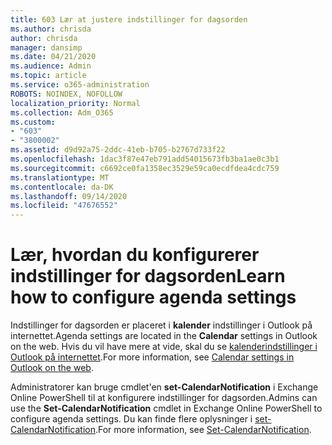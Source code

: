 ```yaml
---
title: 603 Lær at justere indstillinger for dagsorden
ms.author: chrisda
author: chrisda
manager: dansimp
ms.date: 04/21/2020
ms.audience: Admin
ms.topic: article
ms.service: o365-administration
ROBOTS: NOINDEX, NOFOLLOW
localization_priority: Normal
ms.collection: Adm_O365
ms.custom:
- "603"
- "3800002"
ms.assetid: d9d92a75-2ddc-41eb-b705-b2767d733f22
ms.openlocfilehash: 1dac3f87e47eb791add54015673fb3ba1ae0c3b1
ms.sourcegitcommit: c6692ce0fa1358ec3529e59ca0ecdfdea4cdc759
ms.translationtype: MT
ms.contentlocale: da-DK
ms.lasthandoff: 09/14/2020
ms.locfileid: "47676552"
---
```

# <a name="learn-how-to-configure-agenda-settings"></a><span data-ttu-id="42a0c-102">Lær, hvordan du konfigurerer indstillinger for dagsorden</span><span class="sxs-lookup"><span data-stu-id="42a0c-102">Learn how to configure agenda settings</span></span>

<span data-ttu-id="42a0c-103">Indstillinger for dagsorden er placeret i **kalender** indstillinger i Outlook på internettet.</span><span class="sxs-lookup"><span data-stu-id="42a0c-103">Agenda settings are located in the **Calendar** settings in Outlook on the web.</span></span> <span data-ttu-id="42a0c-104">Hvis du vil have mere at vide, skal du se [kalenderindstillinger i Outlook på internettet](https://support.office.com/article/12cba5a4-4f95-4d00-bfc3-b694aa67ac8f).</span><span class="sxs-lookup"><span data-stu-id="42a0c-104">For more information, see [Calendar settings in Outlook on the web](https://support.office.com/article/12cba5a4-4f95-4d00-bfc3-b694aa67ac8f).</span></span>

<span data-ttu-id="42a0c-105">Administratorer kan bruge cmdlet'en **set-CalendarNotification** i Exchange Online PowerShell til at konfigurere indstillinger for dagsorden.</span><span class="sxs-lookup"><span data-stu-id="42a0c-105">Admins can use the **Set-CalendarNotification** cmdlet in Exchange Online PowerShell to configure agenda settings.</span></span> <span data-ttu-id="42a0c-106">Du kan finde flere oplysninger i [set-CalendarNotification](https://technet.microsoft.com/library/dd351284).</span><span class="sxs-lookup"><span data-stu-id="42a0c-106">For more information, see [Set-CalendarNotification](https://technet.microsoft.com/library/dd351284).</span></span>
